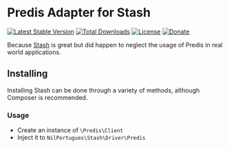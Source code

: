 
# Predis Adapter for Stash
[![Latest Stable Version](https://poser.pugx.org/nilportugues/stash-predis-adapter/v/stable)](https://packagist.org/packages/nilportugues/stash-predis-adapter) 
[![Total Downloads](https://poser.pugx.org/nilportugues/stash-predis-adapter/downloads)](https://packagist.org/packages/nilportugues/stash-predis-adapter) 
[![License](https://poser.pugx.org/nilportugues/stash-predis-adapter/license)](https://packagist.org/packages/nilportugues/stash-predis-adapter) 
[![Donate](https://www.paypalobjects.com/en_US/i/btn/btn_donate_SM.gif)](https://paypal.me/nilportugues)

Because [Stash](http://www.stashphp.com/) is great but did happen to neglect the usage of Predis in real world applications.

## Installing

Installing Stash can be done through a variety of methods, although Composer is
recommended.

### Usage

- Create an instance of `\Predis\Client`
- Inject it to `NilPortugues\Stash\Driver\Predis`
